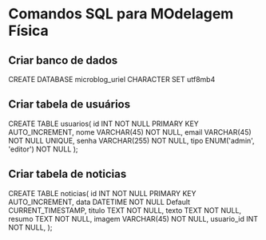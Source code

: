 # Comandos SQL para MOdelagem Física

## Criar banco de dados

CREATE DATABASE microblog_uriel CHARACTER SET utf8mb4

## Criar tabela de usuários

CREATE TABLE usuarios(
    id INT NOT NULL PRIMARY KEY AUTO_INCREMENT,
    nome VARCHAR(45) NOT NULL,
    email VARCHAR(45) NOT NULL UNIQUE,
    senha VARCHAR(255) NOT NULL,
    tipo ENUM('admin', 'editor') NOT NULL
);

## Criar tabela de noticias

CREATE TABLE noticias(
    id INT NOT NULL PRIMARY KEY AUTO_INCREMENT,
    data DATETIME NOT NULL Default CURRENT_TIMESTAMP,
    titulo  TEXT NOT NULL,
    texto TEXT NOT NULL,
    resumo TEXT NOT NULL,
    imagem VARCHAR(45) NOT NULL,
    usuario_id INT NOT NULL,
);